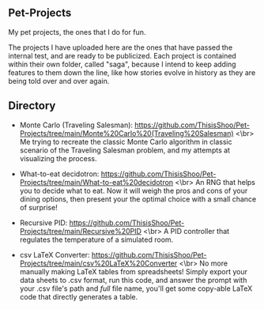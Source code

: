 ## Pet-Projects
My pet projects, the ones that I do for fun. 

The projects I have uploaded here are the ones that have passed the internal test, and are ready to be publicized. Each project is contained within their own folder, called "saga", because I intend to keep adding features to them down the line, like how stories evolve in history as they are being told over and over again.

## Directory
- Monte Carlo (Traveling Salesman): https://github.com/ThisisShoo/Pet-Projects/tree/main/Monte%20Carlo%20(Traveling%20Salesman) <\br>
    Me trying to recreate the classic Monte Carlo algorithm in classic scenario of the Traveling Salesman problem, and my attempts at visualizing the process.

- What-to-eat decidotron: https://github.com/ThisisShoo/Pet-Projects/tree/main/What-to-eat%20decidotron <\br>
    An RNG that helps you to decide what to eat. Now it will weigh the pros and cons of your dining options, then present your the optimal choice with a small chance of surprise! 

- Recursive PID: https://github.com/ThisisShoo/Pet-Projects/tree/main/Recursive%20PID <\br>
    A PID controller that regulates the temperature of a simulated room.

- csv LaTeX Converter: https://github.com/ThisisShoo/Pet-Projects/tree/main/csv%20LaTeX%20Converter <\br>
    No more manually making LaTeX tables from spreadsheets! Simply export your data sheets to .csv format, run this code, and answer the prompt with your .csv file's path and *full* file name, you'll get some copy-able LaTeX code that directly generates a table.
